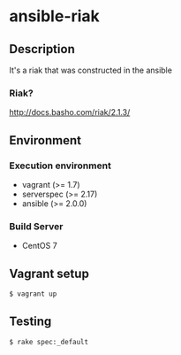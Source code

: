 # ansible-riak

## Description
It's a riak that was constructed in the ansible

### Riak?
http://docs.basho.com/riak/2.1.3/

## Environment

### Execution environment
- vagrant (>= 1.7)
- serverspec (>= 2.17)
- ansible (>= 2.0.0)

### Build Server
- CentOS 7

## Vagrant setup

```bash
$ vagrant up
```

## Testing

```bash
$ rake spec:_default
```
